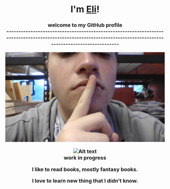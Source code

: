 <h1 align="center"> I'm <a href="https://youtube.com/watch?v=xvFZjo5PgG0&themeRefresh=1">Eli</a>!</h1>

<h3 align="center">
    welcome to my GitHub profile <br>
--------------------------------------------------------------------------------------------------------------------------------------------------------------


    
![Alt text](images/ME.jpg)

![Alt text](https://encrypted-tbn0.gstatic.com/images?q=tbn:ANd9GcTUBng-qN-S7lkuXs9l3qqWYvxm9l8XKLEJ76pDd87hIIAMmDhq:https://upload.wikimedia.org/wikipedia/en/thumb/7/7c/Everton_FC_logo.svg/1200px-Everton_FC_logo.svg.png&s)
<br>
work in progress 

I like to read books, mostly fantasy books. <br>

I love to learn new thing that I didn't know.







